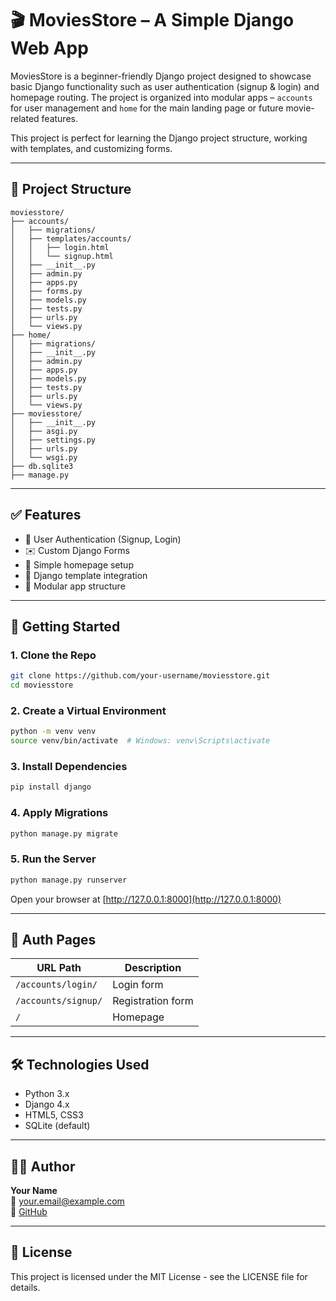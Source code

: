 # 🎬 MoviesStore – A Simple Django Web App

MoviesStore is a beginner-friendly Django project designed to showcase basic Django functionality such as user authentication (signup & login) and homepage routing. The project is organized into modular apps – `accounts` for user management and `home` for the main landing page or future movie-related features.

This project is perfect for learning the Django project structure, working with templates, and customizing forms.

---

## 📁 Project Structure

```
moviesstore/
├── accounts/
│   ├── migrations/
│   ├── templates/accounts/
│   │   ├── login.html
│   │   └── signup.html
│   ├── __init__.py
│   ├── admin.py
│   ├── apps.py
│   ├── forms.py
│   ├── models.py
│   ├── tests.py
│   ├── urls.py
│   └── views.py
├── home/
│   ├── migrations/
│   ├── __init__.py
│   ├── admin.py
│   ├── apps.py
│   ├── models.py
│   ├── tests.py
│   ├── urls.py
│   └── views.py
├── moviesstore/
│   ├── __init__.py
│   ├── asgi.py
│   ├── settings.py
│   ├── urls.py
│   └── wsgi.py
├── db.sqlite3
├── manage.py
```

---

## ✅ Features

- 🔐 User Authentication (Signup, Login)
- ✉️ Custom Django Forms
- 🏡 Simple homepage setup
- 🧱 Django template integration
- 🎯 Modular app structure

---

## 🚀 Getting Started

### 1. Clone the Repo

```bash
git clone https://github.com/your-username/moviesstore.git
cd moviesstore
```

### 2. Create a Virtual Environment

```bash
python -m venv venv
source venv/bin/activate  # Windows: venv\Scripts\activate
```

### 3. Install Dependencies

```bash
pip install django
```

### 4. Apply Migrations

```bash
python manage.py migrate
```

### 5. Run the Server

```bash
python manage.py runserver
```

Open your browser at [http://127.0.0.1:8000](http://127.0.0.1:8000)

---

## 🔐 Auth Pages

| URL Path            | Description               |
|---------------------|---------------------------|
| `/accounts/login/`  | Login form                |
| `/accounts/signup/` | Registration form         |
| `/`                 | Homepage                  |

---

## 🛠 Technologies Used

- Python 3.x
- Django 4.x
- HTML5, CSS3
- SQLite (default)

---

## 🧑‍💻 Author

**Your Name**  
📧 your.email@example.com  
🔗 [GitHub](https://github.com/your-username)

---

## 📃 License

This project is licensed under the MIT License - see the LICENSE file for details.
